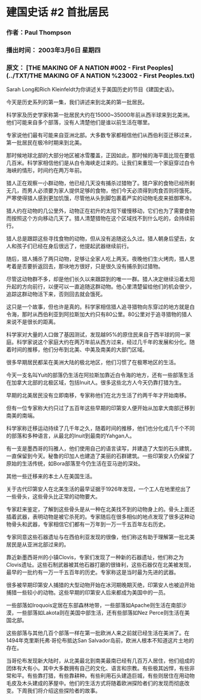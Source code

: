 # 建国史话 #2 首批居民

### 作者：Paul Thompson

### 播出时间： 2003年3月6日 星期四

### 原文： [THE MAKING OF A NATION #002 - First Peoples](../TXT/THE MAKING OF A NATION %23002 - First Peoples.txt)

Sarah Long和Rich Kleinfeldt为你讲述关于美国历史的节目《建国史话》。

今天是历史系列的第一集，我们讲述来到北美的第一批居民。

科学家及历史学家称第一批居民大约在15000~35000年前从西半球来到北美洲。他们可能来自多个部落，没有人清楚他们是谁以前生活在哪里。

专家说他们最有可能来自亚洲北部。大多数专家都相信他们从西伯利亚迁移过来，第一批居民在极冷时期来到北美。

那时候地球北部的大部分地区被冰雪覆盖，正因如此，那时候的海平面比现在要低几百米。科学家相信他们是从白令海峡走过来的。让我们来重现一个家庭穿过白令海峡的情形，时间约在两万年前。

猎人正在观察一小群动物，他已经几天没有捕杀过猎物了。猎户家的食物已经所剩无几，而男人必须要为家人提供足够的食物，他们今天必须得到肉食否则将饿死。严寒使得猎人感到更加饥饿，尽管他从头到脚包裹着严实的动物毛皮来抵御寒冷。

猎人约在动物的几公里外，动物正在初升的太阳下缓慢移动，它们也为了需要食物而按照这个方向移动几天了。猎人清楚猎物在这个区域找不到什么吃的，会持续前行。

猎人总是跟踪这些寻找食物的动物，但从没有追随这么久过。猎人朝身后望去，女人和孩子们已经在身后很远了，他提起武器继续前行。

随后，猎人捕杀了两只动物，足够让全家人吃上两天。夜晚他们生火烤肉，猎人思考着是否要折返回去，那块地方很好，只是很久没有捕杀到过猎物。

尽管这动物群不多，却是他们长久以来跟踪到的唯一一群。猎人决定继续沿着太阳升起的方向前行，以便可以一直追随这群动物。他心里清楚留给他们的机会很少，追踪这群动物活下来，否则回去就会饿死。

这只是一个故事，但也许是真的。科学家相信猎人追寻猎物向东穿过的地方就是白令海，那时从西伯利亚到阿拉斯加大约只有80公里。80公里对于追寻猎物的猎人来说不是很长的距离。

科学家对大量的人口做了基因测试，发现越95%的原住民来自于西半球的同一家庭。科学家说这个家庭大约在两万年前从西方过来，经过几千年的发展和分化。随着时间的推移，他们分布到北美、中美及南美的大部门区域。

很多早期居民都呆在美洲大陆的极北地区，他们习惯了在极寒地区的生活。

今天一支名叫Yuit的部落仍生活在阿拉斯加靠近白令海的地方，还有一些部落生活在加拿大北部的北极区域，包括Inuit人。很多这些北方人今天仍靠打猎为生。

早期的北美居民没有立即南移，专家称他们在北方生活了约两千年才开始南移。

但有一位专家称大约只过了五百年这些早期的印第安人便开始从加拿大南部迁移到南美的南端。

科学家称迁移运动持续了几千年之久，随着时间的推移，他们也分化成几千个不同的部落和多种语言，从最北的Inuit到最南的Yahgan人。

有一支是墨西哥的玛雅人，他们使用自己的语言读写，并建造了大型的石头建筑，一直保留到今天。秘鲁的印加人也建造了美丽的石群建筑。一些印第安人仍保留了原始的生活传统，如Bora部落至今仍生活在亚马逊的深处。

其他一些迁移来的本土人在美国生活。

关于古代印第安人在北美生活的最早证据于1926年发现，一个工人在地里挖出了一些骨头，这些骨头比正常的动物要大。

专家赶来鉴定，了解到这些骨头是从一种在北美找不到的动物身上的。骨头上面还插着武器，表明动物是被它杀死的。专家随后在很多相似的地点发现了很多这种动物骨头和武器，专家相信它们都有一万年到一万一千五百年左右历史。

专家同意这些石器遗址与在西伯利亚发现的很像，他们称这有助于理解第一批北美居民是从亚洲北部过来的。

靠近新墨西哥州的小镇Clovis，专家们发现了一种新的石器遗址，他们称之为Clovis遗址。这些石制武器被其他石器打磨的很锋利，这些石器仅在北美被发现，最早的一批约有一万一千五百年的历史。专家称这是当时最为先进的武器。

很多被早期印第安人捕猎的大型动物开始在冰河期晚期灭绝，印第安人也被迫开始捕猎一些较小的动物。这些早期的印第安人后来都成为美国中的一员。

一些部落如Iroquois定居在东部森林地带，一些部落如Apache则生活在南部沙漠，一些部落如Lakota则在美国中部生活，还有些部落如Nez Perce则生活在美国北部。

这些部落与其他几百个部落一样在第一批欧洲人来之前就已经生活在美洲了。在1494年克里斯托弗·哥伦布抵达San Salvador岛前，欧洲人根本不知道这片土地的存在。

当哥伦布发现新大陆时，从北美最北到南美最南已经有几百万人居住，他们组成的团体有大有小。其中大多数拥有自己的文化、语言和宗教。有些极其凶悍，有些非常和平。有些靠打猎，有些靠耕种。有些利用石头建造巨城，有些则居住在用动物毛皮及木头建成的茅屋中。他们的生活方式将随着欧洲探险者们的发现而彻底改变。下周我们将介绍这些探险者的故事。

